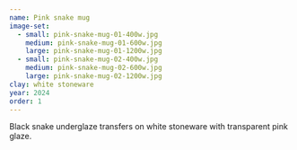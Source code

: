 ```yaml
---
name: Pink snake mug
image-set:
  - small: pink-snake-mug-01-400w.jpg
    medium: pink-snake-mug-01-600w.jpg
    large: pink-snake-mug-01-1200w.jpg
  - small: pink-snake-mug-02-400w.jpg
    medium: pink-snake-mug-02-600w.jpg
    large: pink-snake-mug-02-1200w.jpg
clay: white stoneware
year: 2024
order: 1
---
```


Black snake underglaze transfers on white stoneware with transparent pink glaze.